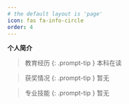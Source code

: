 ```yaml
---
# the default layout is 'page'
icon: fas fa-info-circle
order: 4
---
```


**个人简介**

> 教育经历
{: .prompt-tip }
本科在读

> 获奖情况
{: .prompt-tip }
暂无

> 专业技能
{: .prompt-tip }
暂无
